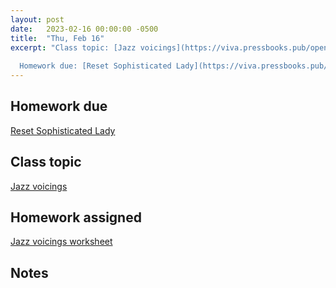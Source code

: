 ```yaml
---
layout: post
date:   2023-02-16 00:00:00 -0500
title:  "Thu, Feb 16"
excerpt: "Class topic: [Jazz voicings](https://viva.pressbooks.pub/openmusictheory/chapter/jazz-voicings/)
  
  Homework due: [Reset Sophisticated Lady](https://viva.pressbooks.pub/openmusictheory/chapter/chord-symbols/#assignments)"
---
```


## Homework due

[Reset Sophisticated Lady](https://viva.pressbooks.pub/openmusictheory/chapter/chord-symbols/#assignments)

## Class topic

[Jazz voicings](https://viva.pressbooks.pub/openmusictheory/chapter/jazz-voicings/)

## Homework assigned

[Jazz voicings worksheet](https://viva.pressbooks.pub/openmusictheory/chapter/jazz-voicings/#assignments)

## Notes

